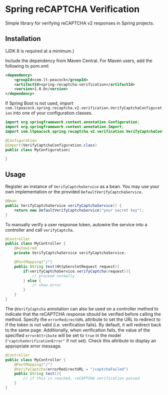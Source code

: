 # Spring reCAPTCHA Verification
Simple library for verifying reCAPTCHA v2 responses in Spring projects.

## Installation
(JDK 8 is required at a minimum.)

Include the dependency from Maven Central. For Maven users, add the following to pom.xml:

```xml
<dependency>
	<groupId>com.lt-peacock</groupId>
	<artifactId>spring-recaptcha-verification</artifactId>
	<version>1.0.0</version>
</dependency>
```

If Spring Boot is not used, import `com.ltpeacock.spring.recaptcha.v2.verification.VerifyCaptchaConfiguration` into one of your configuration classes.

```java
import org.springframework.context.annotation.Configuration;
import org.springframework.context.annotation.Import;
import com.ltpeacock.spring.recaptcha.v2.verification.VerifyCaptchaConfiguration;

@Configuration
@Import(VerifyCaptchaConfiguration.class)
public class MyConfiguration{

}
```

## Usage
Register an instance of `VerifyCaptchaService` as a bean. You may use your own implementation or the provided `DefaultVerifyCaptchaService`.

```java
@Bean
public VerifyCaptchaService verifyCaptchaService() {
	return new DefaultVerifyCaptchaService("your secret key");
}
```

To manually verify a user response token, autowire the service into a controller and call `verifyCaptcha`.

```java
@Controller
public class MyController {
	@Autowired
	private VerifyCaptchaService verifyCaptchaService;

	@PostMapping("/")
	public String test(HttpServletRequest request){
		if(verifyCaptchaService.verifyCaptcha(request)){
			// proceed normally
		} else {
			// show error
		}
	}
}
```

The `@VerifyCaptcha` annotation can also be used on a controller method to indicate that the reCAPTCHA response should be verified before calling the method. Specify the `errorRedirectURL` attribute to set the URL to redirect to if the token is not valid (i.e. verification fails). By default, it will redirect back to the same page. Additionally, when verification fails, the value of the specified `errorAttribute` will be set to `true` in the model (`"captchaVerificationError"` if not set). Check this attribute to display an appropriate error message. 

```java
@Controller
public class MyController {
	@PostMapping("/")
	@VerifyCaptcha(errorRedirectURL = "/captchaFailed")
	public String test(){
		// if this is reached, reCAPTCHA verification passed
	}
}
```